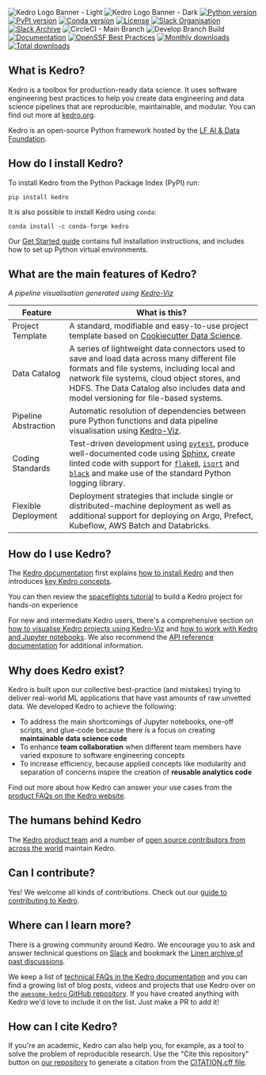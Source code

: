 ![Kedro Logo Banner - Light](https://raw.githubusercontent.com/kedro-org/kedro/main/.github/demo-dark.png#gh-dark-mode-only)
![Kedro Logo Banner - Dark](https://raw.githubusercontent.com/kedro-org/kedro/main/.github/demo-light.png#gh-light-mode-only)
[![Python version](https://img.shields.io/badge/python-3.7%20%7C%203.8%20%7C%203.9%20%7C%203.10%20%7C%203.11-blue.svg)](https://pypi.org/project/kedro/)
[![PyPI version](https://badge.fury.io/py/kedro.svg)](https://pypi.org/project/kedro/)
[![Conda version](https://img.shields.io/conda/vn/conda-forge/kedro.svg)](https://anaconda.org/conda-forge/kedro)
[![License](https://img.shields.io/badge/license-Apache%202.0-blue.svg)](https://github.com/kedro-org/kedro/blob/main/LICENSE.md)
[![Slack Organisation](https://img.shields.io/badge/slack-chat-blueviolet.svg?label=Kedro%20Slack&logo=slack)](https://slack.kedro.org)
[![Slack Archive](https://img.shields.io/badge/slack-archive-blueviolet.svg?label=Kedro%20Slack%20)](https://linen-slack.kedro.org/)
![CircleCI - Main Branch](https://img.shields.io/circleci/build/github/kedro-org/kedro/main?label=main)
![Develop Branch Build](https://img.shields.io/circleci/build/github/kedro-org/kedro/develop?label=develop)
[![Documentation](https://readthedocs.org/projects/kedro/badge/?version=stable)](https://docs.kedro.org/)
[![OpenSSF Best Practices](https://bestpractices.coreinfrastructure.org/projects/6711/badge)](https://bestpractices.coreinfrastructure.org/projects/6711)
[![Monthly downloads](https://static.pepy.tech/badge/kedro/month)](https://pepy.tech/project/kedro)
[![Total downloads](https://static.pepy.tech/badge/kedro)](https://pepy.tech/project/kedro)

## What is Kedro?

Kedro is a toolbox for production-ready data science. It uses software engineering best practices to help you create data engineering and data science pipelines that are reproducible, maintainable, and modular. You can find out more at [kedro.org](https://kedro.org).

Kedro is an open-source Python framework hosted by the [LF AI & Data Foundation](https://lfaidata.foundation/).

## How do I install Kedro?

To install Kedro from the Python Package Index (PyPI) run:

```
pip install kedro
```

It is also possible to install Kedro using `conda`:

```
conda install -c conda-forge kedro
```

Our [Get Started guide](https://docs.kedro.org/en/stable/get_started/install.html) contains full installation instructions, and includes how to set up Python virtual environments.

## What are the main features of Kedro?

_A pipeline visualisation generated using [Kedro-Viz](https://github.com/kedro-org/kedro-viz)_

| Feature              | What is this?                                                                                                                                                                                                                                                                                                                                                                                  |
| -------------------- | ---------------------------------------------------------------------------------------------------------------------------------------------------------------------------------------------------------------------------------------------------------------------------------------------------------------------------------------------------------------------------------------------- |
| Project Template     | A standard, modifiable and easy-to-use project template based on [Cookiecutter Data Science](https://github.com/drivendata/cookiecutter-data-science/).                                                                                                                                                                                                                                        |
| Data Catalog         | A series of lightweight data connectors used to save and load data across many different file formats and file systems, including local and network file systems, cloud object stores, and HDFS. The Data Catalog also includes data and model versioning for file-based systems.                                                                                                              |
| Pipeline Abstraction | Automatic resolution of dependencies between pure Python functions and data pipeline visualisation using [Kedro-Viz](https://github.com/kedro-org/kedro-viz).                                                                                                                                                                                                                                  |
| Coding Standards     | Test-driven development using [`pytest`](https://github.com/pytest-dev/pytest), produce well-documented code using [Sphinx](http://www.sphinx-doc.org/en/master/), create linted code with support for [`flake8`](https://github.com/PyCQA/flake8), [`isort`](https://github.com/PyCQA/isort) and [`black`](https://github.com/psf/black) and make use of the standard Python logging library. |
| Flexible Deployment  | Deployment strategies that include single or distributed-machine deployment as well as additional support for deploying on Argo, Prefect, Kubeflow, AWS Batch and Databricks.                                                                                                                                                                                                                  |

## How do I use Kedro?

The [Kedro documentation](https://docs.kedro.org/en/stable/) first explains [how to install Kedro](https://docs.kedro.org/en/stable/get_started/install.html) and then introduces [key Kedro concepts](https://docs.kedro.org/en/stable/get_started/kedro_concepts.html).

You can then review the [spaceflights tutorial](https://docs.kedro.org/en/stable/tutorial/spaceflights_tutorial.html) to build a Kedro project for hands-on experience

For new and intermediate Kedro users, there's a comprehensive section on [how to visualise Kedro projects using Kedro-Viz](https://docs.kedro.org/en/stable/visualisation/index.html) and [how to work with Kedro and Jupyter notebooks](https://docs.kedro.org/en/stable/notebooks_and_ipython/index.html). We also recommend the [API reference documentation](/kedro) for additional information.


## Why does Kedro exist?

Kedro is built upon our collective best-practice (and mistakes) trying to deliver real-world ML applications that have vast amounts of raw unvetted data. We developed Kedro to achieve the following:

- To address the main shortcomings of Jupyter notebooks, one-off scripts, and glue-code because there is a focus on
  creating **maintainable data science code**
- To enhance **team collaboration** when different team members have varied exposure to software engineering concepts
- To increase efficiency, because applied concepts like modularity and separation of concerns inspire the creation of
  **reusable analytics code**

Find out more about how Kedro can answer your use cases from the [product FAQs on the Kedro website](https://kedro.org/#faq).

## The humans behind Kedro

The [Kedro product team](https://docs.kedro.org/en/stable/contribution/technical_steering_committee.html#kedro-maintainers) and a number of [open source contributors from across the world](https://github.com/kedro-org/kedro/releases) maintain Kedro.

## Can I contribute?

Yes! We welcome all kinds of contributions. Check out our [guide to contributing to Kedro](https://github.com/kedro-org/kedro/wiki/Contribute-to-Kedro).

## Where can I learn more?

There is a growing community around Kedro. We encourage you to ask and answer technical questions on [Slack](https://slack.kedro.org/) and bookmark the [Linen archive of past discussions](https://linen-slack.kedro.org/).

We keep a list of [technical FAQs in the Kedro documentation](https://docs.kedro.org/en/stable/faq/faq.html) and you can find a  growing list of blog posts, videos and projects that use Kedro over on the [`awesome-kedro` GitHub repository](https://github.com/kedro-org/awesome-kedro). If you have created anything with Kedro we'd love to include it on the list. Just make a PR to add it!

## How can I cite Kedro?

If you're an academic, Kedro can also help you, for example, as a tool to solve the problem of reproducible research. Use the "Cite this repository" button on [our repository](https://github.com/kedro-org/kedro) to generate a citation from the [CITATION.cff file](https://docs.github.com/en/repositories/managing-your-repositorys-settings-and-features/customizing-your-repository/about-citation-files).
